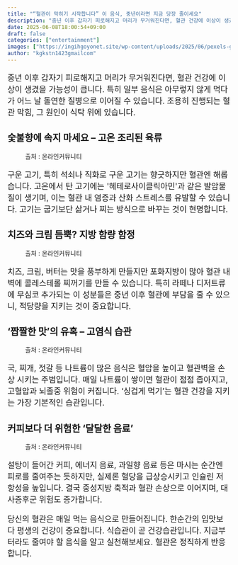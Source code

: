 ```yaml
---
title: "“혈관이 막히기 시작합니다” 이 음식, 중년이라면 지금 당장 줄이세요"
description: "중년 이후 갑자기 피로해지고 머리가 무거워진다면, 혈관 건강에 이상이 생겼을 가능성이 큽니다. 특히 일부 음식은 아무렇지 않게 먹다가 어느 날 돌연한 질병으로 이어질 수 있습니다. 조용히 진행되는 혈관 막힘, 그 원인이 식탁 위에 있습니다."
date: 2025-06-08T18:00:54+09:00
draft: false
categories: ["entertainment"]
images: ["https://ingihgoyonet.site/wp-content/uploads/2025/06/pexels-goumbik-1309067-1024x678.jpg", "https://ingihgoyonet.site/wp-content/uploads/2025/06/pexels-markusspiske-94443-1024x683.jpg", "https://ingihgoyonet.site/wp-content/uploads/2025/06/pexels-huzaifabukhari-16845652-1024x881.jpg", "https://ingihgoyonet.site/wp-content/uploads/2025/06/pexels-shameel-mukkath-3421394-17612788-1024x683.jpg"]
author: "kgkstn1423gmailcom"
---
```


<p style="font-size:18px">중년 이후 갑자기 피로해지고 머리가 무거워진다면, 혈관 건강에 이상이 생겼을 가능성이 큽니다. 특히 일부 음식은 아무렇지 않게 먹다가 어느 날 돌연한 질병으로 이어질 수 있습니다. 조용히 진행되는 혈관 막힘, 그 원인이 식탁 위에 있습니다.</p> <h2 >숯불향에 속지 마세요 – 고온 조리된 육류</h2> <figure ><img src="https://ingihgoyonet.site/wp-content/uploads/2025/06/pexels-goumbik-1309067-1024x678.jpg" alt="" style="aspect-ratio:16/9;object-fit:cover"/><figcaption >출처 : 온라인커뮤니티</figcaption></figure> <p style="font-size:18px">구운 고기, 특히 석쇠나 직화로 구운 고기는 향긋하지만 혈관엔 해롭습니다. 고온에서 탄 고기에는 '헤테로사이클릭아민'과 같은 발암물질이 생기며, 이는 혈관 내 염증과 산화 스트레스를 유발할 수 있습니다. 고기는 굽기보단 삶거나 찌는 방식으로 바꾸는 것이 현명합니다.</p> <h2 >치즈와 크림 듬뿍? 지방 함량 함정</h2> <figure ><img src="https://ingihgoyonet.site/wp-content/uploads/2025/06/pexels-markusspiske-94443-1024x683.jpg" alt="" style="aspect-ratio:16/9;object-fit:cover"/><figcaption >출처 : 온라인커뮤니티</figcaption></figure> <p style="font-size:18px">치즈, 크림, 버터는 맛을 풍부하게 만들지만 포화지방이 많아 혈관 내벽에 콜레스테롤 찌꺼기를 만들 수 있습니다. 특히 라떼나 디저트류에 무심코 추가되는 이 성분들은 중년 이후 혈관에 부담을 줄 수 있으니, 적당량을 지키는 것이 중요합니다.</p> <h2 >‘짭짤한 맛’의 유혹 – 고염식 습관</h2> <figure ><img src="https://ingihgoyonet.site/wp-content/uploads/2025/06/pexels-huzaifabukhari-16845652-1024x881.jpg" alt="" style="aspect-ratio:16/9;object-fit:cover"/><figcaption >출처 : 온라인커뮤니티</figcaption></figure> <p style="font-size:18px">국, 찌개, 젓갈 등 나트륨이 많은 음식은 혈압을 높이고 혈관벽을 손상 시키는 주범입니다. 매일 나트륨이 쌓이면 혈관이 점점 좁아지고, 고혈압과 뇌졸중 위험이 커집니다. ‘싱겁게 먹기’는 혈관 건강을 지키는 가장 기본적인 습관입니다.</p> <h2 >커피보다 더 위험한 ‘달달한 음료’</h2> <figure ><img src="https://ingihgoyonet.site/wp-content/uploads/2025/06/pexels-shameel-mukkath-3421394-17612788-1024x683.jpg" alt="" style="aspect-ratio:16/9;object-fit:cover"/><figcaption >출처 : 온라인커뮤니티</figcaption></figure> <p style="font-size:18px">설탕이 들어간 커피, 에너지 음료, 과일향 음료 등은 마시는 순간엔 피로를 줄여주는 듯하지만, 실제론 혈당을 급상승시키고 인슐린 저항성을 높입니다. 결국 중성지방 축적과 혈관 손상으로 이어지며, 대사증후군 위험도 증가합니다.</p> <p style="font-size:18px">당신의 혈관은 매일 먹는 음식으로 만들어집니다. 한순간의 입맛보다 평생의 건강이 중요합니다. 식습관이 곧 건강습관입니다. 지금부터라도 줄여야 할 음식을 알고 실천해보세요. 혈관은 정직하게 반응합니다.</p>